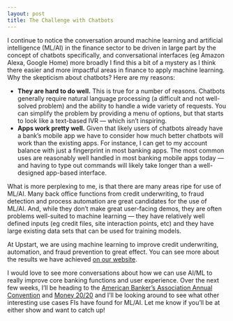 ```yaml
---
layout: post
title: The Challenge with Chatbots
---
```


I continue to notice the conversation around machine learning and artificial
intelligence (ML/AI) in the finance sector to be driven in large part by the
concept of chatbots specifically, and conversational interfaces (eg Amazon
Alexa, Google Home) more broadly I find this a bit of a mystery as I think
there easier and more impactful areas in finance to apply machine learning.
Why the skepticism about chatbots? Here are my reasons:

  * **They are hard to do well.** This is true for a number of reasons. Chatbots generally require natural language processing (a difficult and not well-solved problem) and the ability to handle a wide variety of requests. You can simplify the problem by providing a menu of options, but that starts to look like a text-based IVR — which isn’t inspiring.
  * **Apps work pretty well.** Given that likely users of chatbots already have a bank’s mobile app we have to consider how much better chatbots will work than the existing apps. For instance, I can get to my account balance with just a fingerprint in most banking apps. The most common uses are reasonably well handled in most banking mobile apps today — and having to type out commands will likely take longer than a well-designed app-based interface.

What is more perplexing to me, is that there are many areas ripe for use of
ML/AI. Many back office functions from credit underwriting, to fraud detection
and process automation are great candidates for the use of ML/AI. And, while
they don’t make great user-facing demos, they are often problems well-suited
to machine learning — they have relatively well defined inputs (eg credit
files, site interaction points, etc) and they have large existing data sets
that can be used for training models.

At Upstart, we are using machine learning to improve credit underwriting,
automation, and fraud prevention to great effect. You can see more about the
results we have achieved [on our website](https://www.upstart.com/about).

I would love to see more conversations about how we can use AI/ML to really
improve core banking functions and user experience. Over the next few weeks,
I’ll be heading to the [American Banker’s Association Annual
Convention](https://www.aba.com/Training/Conferences/Pages/annual.aspx) and
[Money 20/20](https://www.money2020.com/) and I’ll be looking around to see
what other interesting use cases FIs have found for ML/AI. Let me know if
you’ll be at either show and want to catch up!

